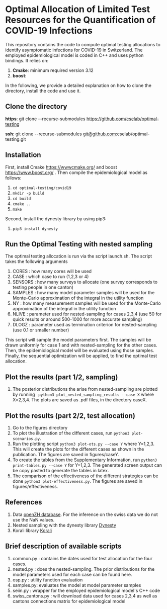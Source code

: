 # Optimal Allocation of Limited Test Resources for the Quantification of COVID-19 Infections

This repository contains the code to compute optimal testing allocations to identify asymptomatic infections for COVID-19 in Switzerland.
The employed epidemiological model is coded in C++ and uses python bindings. It relies on:

1. **Cmake**: minimum required version 3.12 
2. **boost**: 

In the following, we provide a detailed explanation on how to clone the directory, install the code and use it.

## Clone the directory

**https**: git clone --recurse-submodules https://github.com/cselab/optimal-testing

**ssh**: git clone --recurse-submodules git@github.com:cselab/optimal-testing.git

## Installation

First, install Cmake https://wwwcmake.org/ and boost https://www.boost.org/ .
Then compile the epidemiological model as follows:

1. `cd optimal-testing/covid19`
2. `mkdir -p build`
3. `cd build`
4. `cmake ..`
5. `make`

Second, install the dynesty library by using pip3:

1. `pip3 install dynesty`


## Run the Optimal Testing with nested sampling
The optimal testing allocation is run via the script launch.sh. The script takes the following arguments

1. CORES   : how many cores will be used
2. CASE    : which case to run (1,2,3 or 4)
3. SENSORS : how many surveys to allocate (one survey corresponds to testing people in one canton)
4. SAMPLES : how many model parameter samples will be used for the Monte-Carlo approximation of the integral in the utility function
5. NY      : how many measurement samples will be used for the Monte-Carlo approximation of the integral in the utility function
6. NLIVE   : parameter used for nested-sampling for cases 2,3,4 (use 50 for quick results or around 500-1000 for more accurate sampling)
7. DLOGZ   : parameter used as termination criterion for nested-sampling (use 0.1 or smaller number)

This script will sample the model parameters first. The samples will be drawn uniformly for case 1 and with nested-sampling for the other cases.
Then, the epidemiological model will be evaluated using those samples.
Finally, the sequential optimization will be applied, to find the optimal test allocation.

## Plot the results (part 1/2, sampling)
1. The posterior distributions the arise from nested-sampling are plotted by running 
   ` python3 plot_nested_sampling_results --case X`
   where X=2,3,4. The plots are saved as .pdf files, in the directory caseX.

## Plot the results (part 2/2, test allocation)
1. Go to the figures directory
3. To plot the illustration of the different cases, run `python3 plot-scenarios.py`.
2. Run the plotting script `python3 plot-ots.py --case Y` where Y=1,2,3. This will create the plots for the different cases as shown in the publication. The figures are saved in figures/caseY.
3. To create the tables from the Supplementary Information, run `python3 print-tables.py --case Y` for Y=1,2,3. The generated screen output can be copy pasted to generate the tables in latex.
4. The comparison of the effectiveness of the different strategies can be done `python3 plot-effectiveness.py`. The figures are saved in figures/effectiveness.


## References
1. Data [openZH database](https://raw.githubusercontent.com/daenuprobst/covid19-cases-switzerland/master/covid19_cases_switzerland_openzh.csv). For the inference on the swiss data we do not use the NaN values.
2. Nested sampling with the dynesty library [Dynesty](https://dynesty.readthedocs.io/en/latest/)
3. Korali library [Korali](https://github.com/cselab/korali)


## Brief description of available scripts
1. common.py : contains the dates used for test allocation for the four cases.
2. nested.py : does the nested-sampling. The prior distributions for the model parameters used for each case can be found here.
3. osp.py    : utility function evaluation
4. samples.py: evaluates the model at model parameter samples
5. seiin.py  : wrapper for the employed epidemiological model's C++ code
6. swiss_cantons.py : will download data used for cases 2,3,4 as well as cantons connections matrix for epidemiological model

